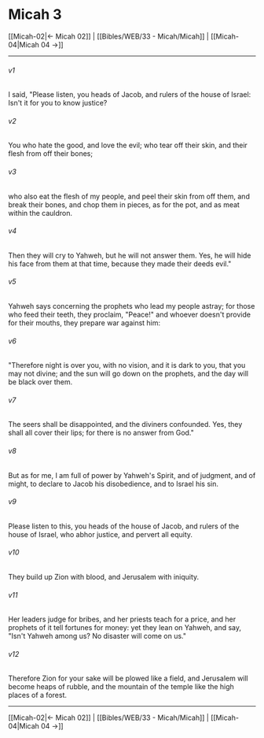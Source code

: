 # Micah 3

[[Micah-02|← Micah 02]] | [[Bibles/WEB/33 - Micah/Micah]] | [[Micah-04|Micah 04 →]]
***



###### v1 
I said, "Please listen, you heads of Jacob, and rulers of the house of Israel: Isn't it for you to know justice? 

###### v2 
You who hate the good, and love the evil; who tear off their skin, and their flesh from off their bones; 

###### v3 
who also eat the flesh of my people, and peel their skin from off them, and break their bones, and chop them in pieces, as for the pot, and as meat within the cauldron. 

###### v4 
Then they will cry to Yahweh, but he will not answer them. Yes, he will hide his face from them at that time, because they made their deeds evil." 

###### v5 
Yahweh says concerning the prophets who lead my people astray; for those who feed their teeth, they proclaim, "Peace!" and whoever doesn't provide for their mouths, they prepare war against him: 

###### v6 
"Therefore night is over you, with no vision, and it is dark to you, that you may not divine; and the sun will go down on the prophets, and the day will be black over them. 

###### v7 
The seers shall be disappointed, and the diviners confounded. Yes, they shall all cover their lips; for there is no answer from God." 

###### v8 
But as for me, I am full of power by Yahweh's Spirit, and of judgment, and of might, to declare to Jacob his disobedience, and to Israel his sin. 

###### v9 
Please listen to this, you heads of the house of Jacob, and rulers of the house of Israel, who abhor justice, and pervert all equity. 

###### v10 
They build up Zion with blood, and Jerusalem with iniquity. 

###### v11 
Her leaders judge for bribes, and her priests teach for a price, and her prophets of it tell fortunes for money: yet they lean on Yahweh, and say, "Isn't Yahweh among us? No disaster will come on us." 

###### v12 
Therefore Zion for your sake will be plowed like a field, and Jerusalem will become heaps of rubble, and the mountain of the temple like the high places of a forest.

***
[[Micah-02|← Micah 02]] | [[Bibles/WEB/33 - Micah/Micah]] | [[Micah-04|Micah 04 →]]
